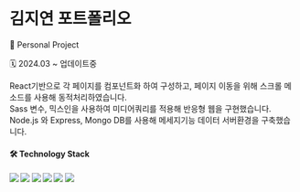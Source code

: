 # 김지연 포트폴리오
<p> 👤 Personal Project</p>
<p> 🗓️ 2024.03 ~ 업데이트중</p>

<p>
React기반으로 각 페이지를 컴포넌트화 하여 구성하고, 페이지 이동을 위해 스크롤 메소드를 사용해 동적처리하였습니다.<br/>
Sass 변수, 믹스인을 사용하여 미디어쿼리를 적용해 반응형 웹을 구현했습니다.<br/>
Node.js 와 Express, Mongo DB를 사용해 메세지기능 데이터 서버환경을 구축했습니다.
</p>


<h4> 🛠️ Technology Stack<h4>
<img src="https://img.shields.io/badge/react-61DAFB?style=flat-square&logo=react&logoColor=white"/>
<img src="https://img.shields.io/badge/typescript-3178C6?style=flat-square&logo=typescript&logoColor=white"/>
<img src="https://img.shields.io/badge/Sass-CC6699?style=flat-square&logo=sass&logoColor=white"/>
<img src="https://img.shields.io/badge/MongoDB-47A248?style=flat-square&logo=MongoDB&logoColor=white"/>
<img src="https://img.shields.io/badge/Vercel-000000?style=flat-square&logo=Vercel&logoColor=white"/>
<img src="https://img.shields.io/badge/figma-F24E1E?style=flat-square&logo=figma&logoColor=white"/>
